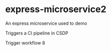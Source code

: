# express-microservice2
An express microservice used to demo

Triggers a CI pipeline in CSDP

Trigger workflow 8
